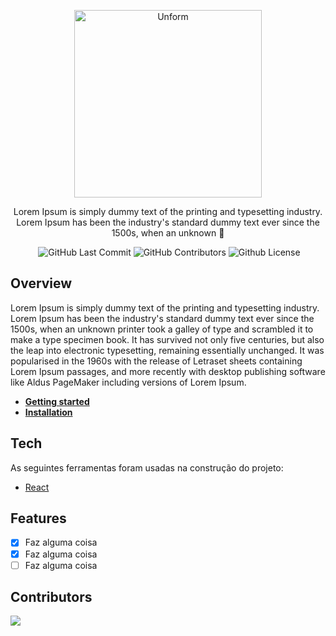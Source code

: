 <p align="center">
  <a href="https://unform.dev">
    <img src="https://i.imgur.com/24KfayE.png" height="auto" width="300" alt="Unform" />
  </a>
</p>

<p align="center">Lorem Ipsum is simply dummy text of the printing and typesetting industry. Lorem Ipsum has been the industry's standard dummy text ever since the 1500s, when an unknown 🐊</p>

<div align="center">
  <img alt "React Project" src="https://badges.aleen42.com/src/react.svg"/>
  <img alt="GitHub Last Commit" src="https://img.shields.io/github/last-commit/matheuskroska/groupgator" />
  <img alt="GitHub Contributors" src="https://img.shields.io/github/contributors/matheuskroska/groupgator" />
  <img alt="Github License" src="https://img.shields.io/github/license/matheuskroska/groupgator" />
</div>

## Overview

Lorem Ipsum is simply dummy text of the printing and typesetting industry. Lorem Ipsum has been the industry's standard dummy text ever since the 1500s, when an unknown printer took a galley of type and scrambled it to make a type specimen book. It has survived not only five centuries, but also the leap into electronic typesetting, remaining essentially unchanged. It was popularised in the 1960s with the release of Letraset sheets containing Lorem Ipsum passages, and more recently with desktop publishing software like Aldus PageMaker including versions of Lorem Ipsum.

- **[Getting started]()**
- **[Installation]()**

## Tech

As seguintes ferramentas foram usadas na construção do projeto:

- [React](https://pt-br.reactjs.org/)

## Features

- [x] Faz alguma coisa
- [x] Faz alguma coisa
- [ ] Faz alguma coisa

## Contributors

<a href="https://github.com/matheuskroska/groupgator/graphs/contributors">
  <img src="https://contrib.rocks/image?repo=matheuskroska/groupgator" />
</a>

<!--  
 <img style="border-radius: 50%;" src="https://place-hold.it/100" width="100px;" alt=""/>
 <b>nome autor</b></sub><a href="" title="Autor"🐊</a>

[![Twitter Badge](https://img.shields.io/badge/-@teste-1ca0f1?style=flat-square&labelColor=1ca0f1&logo=twitter&logoColor=white&link=https://twitter.com/teste)](https://twitter.com/teste) [![Linkedin Badge](https://img.shields.io/badge/-Teste-blue?style=flat-square&logo=Linkedin&logoColor=white&link=https://www.linkedin.com/in/teste/)](https://www.linkedin.com/in/teste/) 
[![Gmail Badge](https://img.shields.io/badge/-teste@gmail.com-c14438?style=flat-square&logo=Gmail&logoColor=white&link=mailto:teste@gmail.com)](mailto:teste@gmail.com)

 -->
